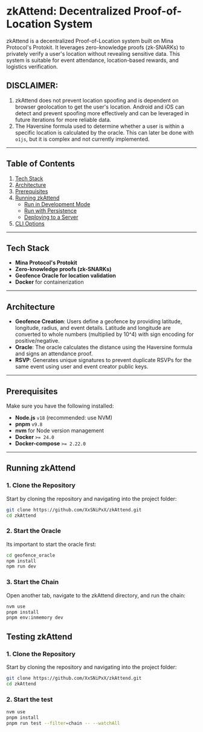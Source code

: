 # zkAttend: Decentralized Proof-of-Location System

zkAttend is a decentralized Proof-of-Location system built on Mina Protocol's Protokit. It leverages zero-knowledge proofs (zk-SNARKs) to privately verify a user's location without revealing sensitive data. This system is suitable for event attendance, location-based rewards, and logistics verification.

## **DISCLAIMER:**

1. zkAttend does not prevent location spoofing and is dependent on browser geolocation to get the user's location. Android and iOS can detect and prevent spoofing more effectively and can be leveraged in future iterations for more reliable data.
2. The Haversine formula used to determine whether a user is within a specific location is calculated by the oracle. This can later be done with `o1js`, but it is complex and not currently implemented.

---

## Table of Contents

1. [Tech Stack](#tech-stack)
2. [Architecture](#architecture)
3. [Prerequisites](#prerequisites)
4. [Running zkAttend](#running-zkattend)
   - [Run in Development Mode](#run-in-development-mode)
   - [Run with Persistence](#run-with-persistence)
   - [Deploying to a Server](#deploying-to-a-server)
5. [CLI Options](#cli-options)

---

## Tech Stack

- **Mina Protocol's Protokit**
- **Zero-knowledge proofs (zk-SNARKs)**
- **Geofence Oracle for location validation**
- **Docker** for containerization

---

## Architecture

- **Geofence Creation**: Users define a geofence by providing latitude, longitude, radius, and event details. Latitude and longitude are converted to whole numbers (multiplied by 10^4) with sign encoding for positive/negative.
- **Oracle**: The oracle calculates the distance using the Haversine formula and signs an attendance proof.
- **RSVP**: Generates unique signatures to prevent duplicate RSVPs for the same event using user and event creator public keys.

---

## Prerequisites

Make sure you have the following installed:
- **Node.js** `v18` (recommended: use NVM)
- **pnpm** `v9.8`
- **nvm** for Node version management
- **Docker** `>= 24.0`
- **Docker-compose** `>= 2.22.0`

---

## Running zkAttend

### 1. Clone the Repository

Start by cloning the repository and navigating into the project folder:

```zsh
git clone https://github.com/XxSNiPxX/zkAttend.git
cd zkAttend
```

### 2. Start the Oracle

Its important to start the oracle first:

```zsh
cd geofence_oracle
npm install
npm run dev
```
### 3. Start the Chain

Open another tab, navigate to the zkAttend directory, and run the chain:

```zsh
nvm use
pnpm install
pnpm env:inmemory dev
```


## Testing zkAttend

### 1. Clone the Repository

Start by cloning the repository and navigating into the project folder:

```zsh
git clone https://github.com/XxSNiPxX/zkAttend.git
cd zkAttend
```
### 2. Start the test

```zsh
nvm use
pnpm install
pnpm run test --filter=chain -- --watchAll
```
